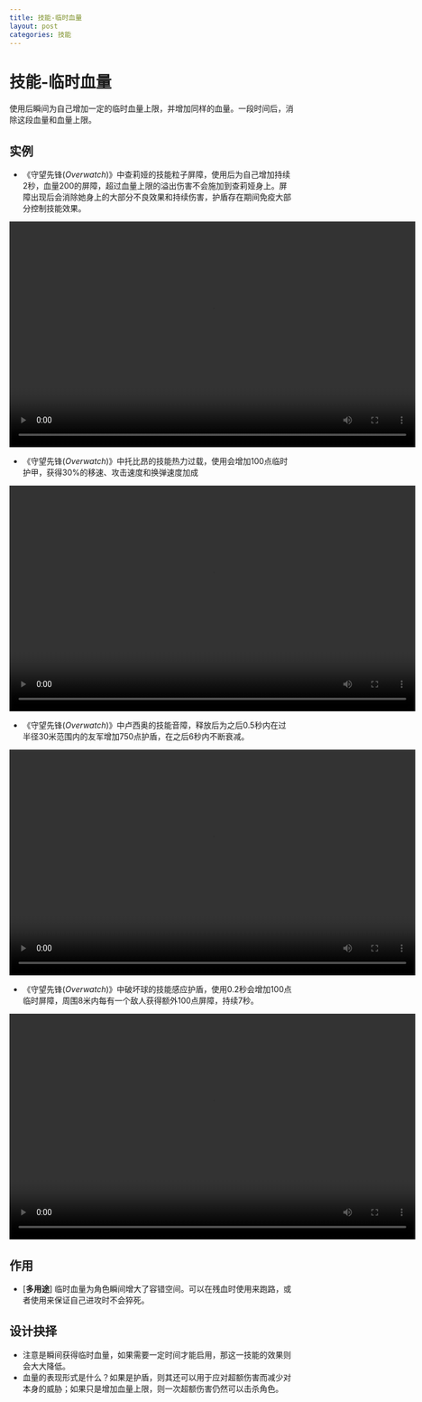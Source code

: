 ```yaml
---
title: 技能-临时血量
layout: post
categories: 技能
---
```


# 技能-临时血量
使用后瞬间为自己增加一定的临时血量上限，并增加同样的血量。一段时间后，消除这段血量和血量上限。

## 实例
- 《守望先锋(*Overwatch*)》中查莉娅的技能粒子屏障，使用后为自己增加持续2秒，血量200的屏障，超过血量上限的溢出伤害不会施加到查莉娅身上。屏障出现后会消除她身上的大部分不良效果和持续伤害，护盾存在期间免疫大部分控制技能效果。

<video width="720" height="400" controls>
    <source src="/videos/查莉娅-粒子屏障.mp4" type="video/mp4">
</video>

- 《守望先锋(*Overwatch*)》中托比昂的技能热力过载，使用会增加100点临时护甲，获得30%的移速、攻击速度和换弹速度加成

<video width="720" height="400" controls>
    <source src="/videos/托比昂-热力过载.mp4" type="video/mp4">
</video>

- 《守望先锋(*Overwatch*)》中卢西奥的技能音障，释放后为之后0.5秒内在过半径30米范围内的友军增加750点护盾，在之后6秒内不断衰减。

<video width="720" height="400" controls>
    <source src="/videos/卢西奥-音障.mp4" type="video/mp4">
</video>

- 《守望先锋(*Overwatch*)》中破坏球的技能感应护盾，使用0.2秒会增加100点临时屏障，周围8米内每有一个敌人获得额外100点屏障，持续7秒。

<video width="720" height="400" controls>
    <source src="/videos/破坏球-感应护盾.mp4" type="video/mp4">
</video>

## 作用
- [**多用途**] 临时血量为角色瞬间增大了容错空间。可以在残血时使用来跑路，或者使用来保证自己进攻时不会猝死。

## 设计抉择
- 注意是瞬间获得临时血量，如果需要一定时间才能启用，那这一技能的效果则会大大降低。
- 血量的表现形式是什么？如果是护盾，则其还可以用于应对超额伤害而减少对本身的威胁；如果只是增加血量上限，则一次超额伤害仍然可以击杀角色。
